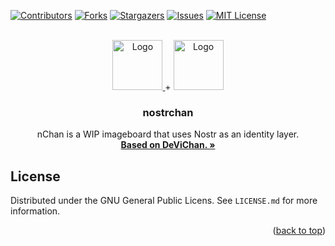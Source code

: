 <a name="readme-top"></a>



<!-- PROJECT SHIELDS -->
<!--
*** I'm using markdown "reference style" links for readability.
*** Reference links are enclosed in brackets [ ] instead of parentheses ( ).
*** See the bottom of this document for the declaration of the reference variables
*** for contributors-url, forks-url, etc. This is an optional, concise syntax you may use.
*** https://www.markdownguide.org/basic-syntax/#reference-style-links
-->
[![Contributors][contributors-shield]][contributors-url]
[![Forks][forks-shield]][forks-url]
[![Stargazers][stars-shield]][stars-url]
[![Issues][issues-shield]][issues-url]
[![MIT License][license-shield]][license-url]



<!-- PROJECT LOGO -->
<br />
<div align="center">
  <a href="https://github.com/tekkadanplays/nchan">
    <img src="https://i.imgur.com/pzQwvyq.gif" alt="Logo" width="80" height="80">
  </a>+
    <a href="https://github.com/tekkadanplays/nchan">
    <img src="https://github.com/mbarulli/nostr-logo/blob/main/PNG/nostr-icon-white-256x256.png" alt="Logo" width="80" height="80">
  </a>
  
<h3 align="center">nostrchan</h3>

  <p align="center">
    nChan is a WIP imageboard that uses Nostr as an identity layer. 
    <br />
    <a href="https://github.com/dead-guru/devichan"><strong>Based on DeViChan. »</strong></a>
  </p>
</div>

<!-- LICENSE -->
## License

Distributed under the GNU General Public Licens. See `LICENSE.md` for more information.

<p align="right">(<a href="#readme-top">back to top</a>)</p>


<!-- MARKDOWN LINKS & IMAGES -->
<!-- https://www.markdownguide.org/basic-syntax/#reference-style-links -->
[contributors-shield]: https://img.shields.io/github/contributors/tekkadanplays/nchan.svg?style=for-the-badge
[contributors-url]: https://github.com/tekkadanplays/nchan/graphs/contributors
[forks-shield]: https://img.shields.io/github/forks/tekkadanplays/nchan.svg?style=for-the-badge
[forks-url]: https://github.com/tekkadanplays/nchan/network/members
[stars-shield]: https://img.shields.io/github/stars/tekkadanplays/nchan.svg?style=for-the-badge
[stars-url]: https://github.com/tekkadanplays/nchan/stargazers
[issues-shield]: https://img.shields.io/github/issues/tekkadanplays/nchan.svg?style=for-the-badge
[issues-url]: https://github.com/tekkadanplays/nchan/issues
[license-shield]: https://img.shields.io/badge/License-GPLv3-blue.svg?style=for-the-badge
[license-url]: https://github.com/tekkadanplays/nchan/blob/master/LICENSE.txt
[product-screenshot]: https://user-images.githubusercontent.com/1472664/211690585-1732c076-4889-447f-88ff-8912b18b4a05.png
